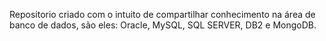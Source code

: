 Repositorio criado com o intuito de compartilhar conhecimento na área de banco de dados, são eles: Oracle, MySQL, SQL SERVER, DB2 e MongoDB.